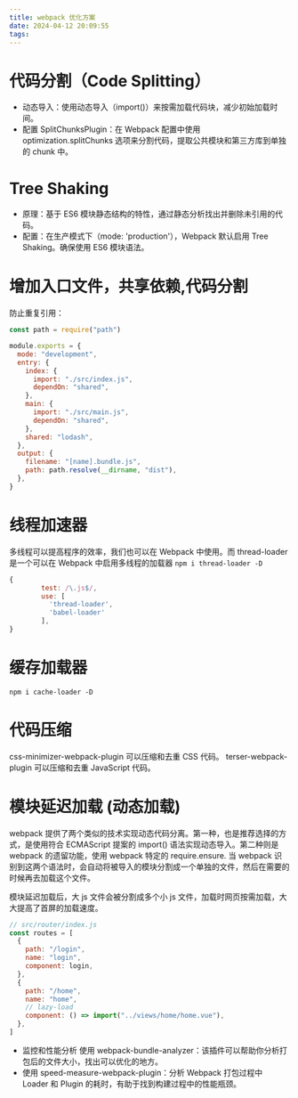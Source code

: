 ```yaml
---
title: webpack 优化方案
date: 2024-04-12 20:09:55
tags:
---
```


# 代码分割（Code Splitting）

- 动态导入：使用动态导入（import()）来按需加载代码块，减少初始加载时间。
- 配置 SplitChunksPlugin：在 Webpack 配置中使用 optimization.splitChunks 选项来分割代码，提取公共模块和第三方库到单独的 chunk 中。

# Tree Shaking

- 原理：基于 ES6 模块静态结构的特性，通过静态分析找出并删除未引用的代码。
- 配置：在生产模式下（mode: 'production'），Webpack 默认启用 Tree Shaking。确保使用 ES6 模块语法。

# 增加入口文件，共享依赖,代码分割

防止重复引用：

```js
const path = require("path")

module.exports = {
  mode: "development",
  entry: {
    index: {
      import: "./src/index.js",
      dependOn: "shared",
    },
    main: {
      import: "./src/main.js",
      dependOn: "shared",
    },
    shared: "lodash",
  },
  output: {
    filename: "[name].bundle.js",
    path: path.resolve(__dirname, "dist"),
  },
}
```

# 线程加速器

多线程可以提高程序的效率，我们也可以在 Webpack 中使用。而 thread-loader 是一个可以在 Webpack 中启用多线程的加载器
`npm i thread-loader -D`

```js
{
        test: /\.js$/,
        use: [
          'thread-loader',
          'babel-loader'
        ],
}
```

# 缓存加载器

`npm i cache-loader -D`

# 代码压缩

css-minimizer-webpack-plugin 可以压缩和去重 CSS 代码。
terser-webpack-plugin 可以压缩和去重 JavaScript 代码。

# 模块延迟加载 (动态加载)

webpack 提供了两个类似的技术实现动态代码分离。第一种，也是推荐选择的方式，是使用符合 ECMAScript 提案的 import() 语法实现动态导入。第二种则是 webpack 的遗留功能，使用 webpack 特定的 require.ensure. 当 webpack 识别到这两个语法时，会自动将被导入的模块分割成一个单独的文件，然后在需要的时候再去加载这个文件。

模块延迟加载后，大 js 文件会被分割成多个小 js 文件，加载时网页按需加载，大大提高了首屏的加载速度。

```js
// src/router/index.js
const routes = [
  {
    path: "/login",
    name: "login",
    component: login,
  },
  {
    path: "/home",
    name: "home",
    // lazy-load
    component: () => import("../views/home/home.vue"),
  },
]
```

- 监控和性能分析
  使用 webpack-bundle-analyzer：该插件可以帮助你分析打包后的文件大小，找出可以优化的地方。
- 使用 speed-measure-webpack-plugin：分析 Webpack 打包过程中 Loader 和 Plugin 的耗时，有助于找到构建过程中的性能瓶颈。
